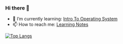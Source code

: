 ### Hi there 👋

<!-- 
This too
[![Anurag's github stats](https://github-readme-stats.vercel.app/api?username=xixihaha1995)](https://github.com/anuraghazra/github-readme-stats)
- 😄 Pronouns: ...
- ⚡ Fun fact: ...
Here are some ideas to get you started:

- 🔭 I’m currently working on ...

-->

- 🌱 I’m currently learning: [Intro To Operating System](https://omscs.gatech.edu/cs-6200-introduction-operating-systems)
- 📫 How to reach me: [Learning Notes](https://www.youtube.com/channel/UCmEPVOW80o_JTszdjFswlsg?view_as=subscriber)





[![Top Langs](https://github-readme-stats.vercel.app/api/top-langs/?username=xixihaha1995)](https://github.com/anuraghazra/github-readme-stats)
